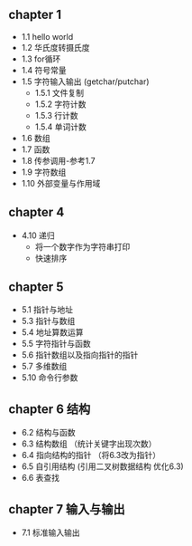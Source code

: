## chapter 1
- 1.1 hello world
- 1.2 华氏度转摄氏度
- 1.3 for循环
- 1.4 符号常量
- 1.5 字符输入输出 (getchar/putchar)
  - 1.5.1 文件复制
  - 1.5.2 字符计数
  - 1.5.3 行计数
  - 1.5.4 单词计数
- 1.6 数组
- 1.7 函数
- 1.8 传参调用-参考1.7
- 1.9 字符数组
- 1.10 外部变量与作用域

## chapter 4
- 4.10 递归
  - 将一个数字作为字符串打印
  - 快速排序

## chapter 5
- 5.1 指针与地址
- 5.3 指针与数组
- 5.4 地址算数运算
- 5.5 字符指针与函数
- 5.6 指针数组以及指向指针的指针
- 5.7 多维数组
- 5.10 命令行参数

## chapter 6 结构
- 6.2 结构与函数
- 6.3 结构数组 （统计关键字出现次数）
- 6.4 指向结构的指针 （将6.3改为指针）
- 6.5 自引用结构 (引用二叉树数据结构 优化6.3)
- 6.6 表查找

## chapter 7 输入与输出
- 7.1 标准输入输出